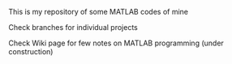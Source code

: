 This is my repository of some MATLAB codes of mine

Check branches for individual projects

Check Wiki page for few notes on MATLAB programming (under construction)
